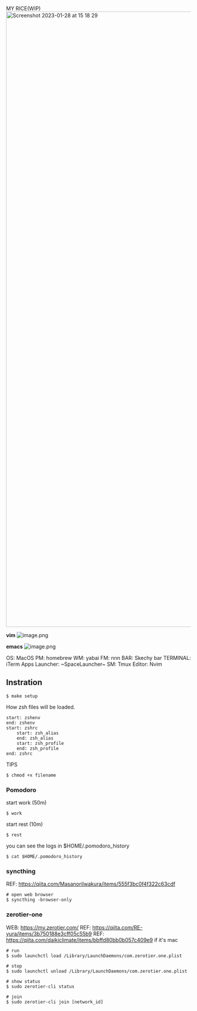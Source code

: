 MY RICE(WIP)
<img width="1680" alt="Screenshot 2023-01-28 at 15 18 29" src="https://user-images.githubusercontent.com/20104403/215241640-36121c02-ef23-4ee0-b8d8-66d69272a3f9.png">


**vim**
![image.png](https://qiita-image-store.s3.ap-northeast-1.amazonaws.com/0/184733/20aaa2ef-963b-6451-7b1f-402b535b5c37.png)

**emacs**
![image.png](https://qiita-image-store.s3.ap-northeast-1.amazonaws.com/0/184733/646b9225-3fc5-d88b-c381-e5b6b4e3256e.png)



OS: MacOS
PM: homebrew
WM: yabai
FM: nnn
BAR: Skechy bar
TERMINAL: iTerm
Apps Launcher: ~SpaceLauncher~
SM: Tmux
Editor: Nvim

## Instration
```
$ make setup
```


How zsh files will be loaded.
```
start: zshenv
end: zshenv
start: zshrc
    start: zsh_alias
    end: zsh_alias
    start: zsh_profile
    end: zsh_profile
end: zshrc
```


TIPS
```
$ chmod +x filename
```


### Pomodoro
start work (50m)
```
$ work
```
start rest (10m)
```
$ rest
```
you can see the logs in $HOME/.pomodoro_history
```
$ cat $HOME/.pomodoro_history
```

### syncthing
REF: https://qiita.com/MasanoriIwakura/items/555f3bc0f4f322c63cdf
```
# open web browser
$ syncthing -browser-only
```

### zerotier-one
WEB: https://my.zerotier.com/
REF: https://qiita.com/RE-yura/items/3b750188e3cff05c55b9
REF: https://qiita.com/daikiclimate/items/bbffd80bb0b057c409e9
if it's mac
```
# run
$ sudo launchctl load /Library/LaunchDaemons/com.zerotier.one.plist

# stop
$ sudo launchctl unload /Library/LaunchDaemons/com.zerotier.one.plist

# show status
$ sudo zerotier-cli status

# join
$ sudo zerotier-cli join [network_id]
```
